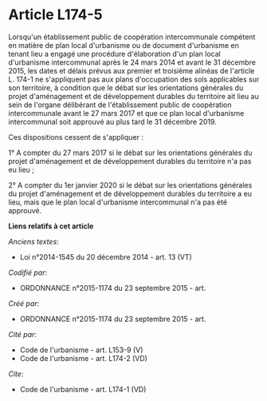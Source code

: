 # Article L174-5

Lorsqu'un établissement public de coopération intercommunale compétent en matière de plan local d'urbanisme ou de document
d'urbanisme en tenant lieu a engagé une procédure d'élaboration d'un plan local d'urbanisme intercommunal après le 24 mars
2014 et avant le 31 décembre 2015, les dates et délais prévus aux premier et troisième alinéas de l'article L. 174-1 ne
s'appliquent pas aux plans d'occupation des sols applicables sur son territoire, à condition que le débat sur les
orientations générales du projet d'aménagement et de développement durables du territoire ait lieu au sein de l'organe
délibérant de l'établissement public de coopération intercommunale avant le 27 mars 2017 et que ce plan local d'urbanisme
intercommunal soit approuvé au plus tard le 31 décembre 2019. 

Ces dispositions cessent de s'appliquer : 

1° A compter du 27 mars 2017 si le débat sur les orientations générales du projet d'aménagement et de développement durables
du territoire n'a pas eu lieu ; 

2° A compter du 1er janvier 2020 si le débat sur les orientations générales du projet d'aménagement et de développement
durables du territoire a eu lieu, mais que le plan local d'urbanisme intercommunal n'a pas été approuvé.

**Liens relatifs à cet article**

_Anciens textes_:

  - Loi n°2014-1545 du 20 décembre 2014 - art. 13 (VT)

_Codifié par_:

  - ORDONNANCE n°2015-1174 du 23 septembre 2015 - art.

_Créé par_:

  - ORDONNANCE n°2015-1174 du 23 septembre 2015 - art.

_Cité par_:

  - Code de l'urbanisme - art. L153-9 (V)
  - Code de l'urbanisme - art. L174-2 (VD)

_Cite_:

  - Code de l'urbanisme - art. L174-1 (VD)
